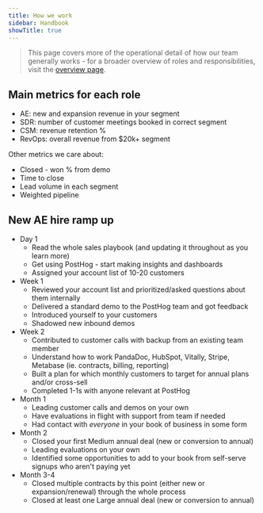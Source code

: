 ```yaml
---
title: How we work
sidebar: Handbook
showTitle: true
---
```


> This page covers more of the operational detail of how our team generally works - for a broader overview of roles and responsibilities, visit the [overview page](/handbook/growth/sales/overview).

## Main metrics for each role

- AE: new and expansion revenue in your segment
- SDR: number of customer meetings booked in correct segment
- CSM: revenue retention %
- RevOps: overall revenue from $20k+ segment

Other metrics we care about:
- Closed - won % from demo
- Time to close
- Lead volume in each segment
- Weighted pipeline

## New AE hire ramp up
- Day 1
  - Read the whole sales playbook (and updating it throughout as you learn more)
  - Get using PostHog - start making insights and dashboards
  - Assigned your account list of 10-20 customers
- Week 1
  - Reviewed your account list and prioritized/asked questions about them internally 
  - Delivered a standard demo to the PostHog team and got feedback
  - Introduced yourself to your customers
  - Shadowed new inbound demos 
- Week 2
  - Contributed to customer calls with backup from an existing team member
  - Understand how to work PandaDoc, HubSpot, Vitally, Stripe, Metabase (ie. contracts, billing, reporting)
  - Built a plan for which monthly customers to target for annual plans and/or cross-sell
  - Completed 1-1s with anyone relevant at PostHog
- Month 1
  - Leading customer calls and demos on your own
  - Have evaluations in flight with support from team if needed
  - Had contact with _everyone_ in your book of business in some form
- Month 2
  - Closed your first Medium annual deal (new or conversion to annual)
  - Leading evaluations on your own
  - Identified some opportunities to add to your book from self-serve signups who aren't paying yet
- Month 3-4
  - Closed multiple contracts by this point (either new or expansion/renewal) through the whole process
  - Closed at least one Large annual deal (new or conversion to annual)

